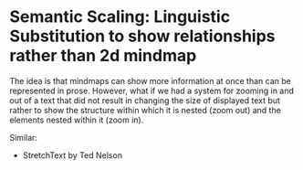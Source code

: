# Semantic Scaling: Linguistic Substitution to show relationships rather than 2d mindmap
The idea is that mindmaps can show more information at once than can be represented in prose. However, what if we had a system for zooming in and out of a text that did not result in changing the size of displayed text but rather to show the structure within which it is nested (zoom out) and the elements nested within it (zoom in).

Similar:
- StretchText by Ted Nelson
